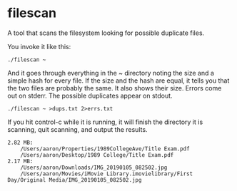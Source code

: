# filescan
A tool that scans the filesystem looking for possible duplicate files.

You invoke it like this:
```
./filescan ~
```

And it goes through everything in the ~ directory noting the size and a simple hash for every file. If the size and the hash are equal, it tells you that the two files are probably the same.  It also shows their size.  Errors come out on stderr. The possible duplicates appear on stdout.

```
./filescan ~ >dups.txt 2>errs.txt
```

If you hit control-c while it is running, it will finish the directory it is scanning, quit scanning, and output the results.

```
2.82 MB:
    /Users/aaron/Properties/1989CollegeAve/Title Exam.pdf
    /Users/aaron/Desktop/1989 College/Title Exam.pdf
2.17 MB:
    /Users/aaron/Downloads/IMG_20190105_082502.jpg
    /Users/aaron/Movies/iMovie Library.imovielibrary/First Day/Original Media/IMG_20190105_082502.jpg
```

